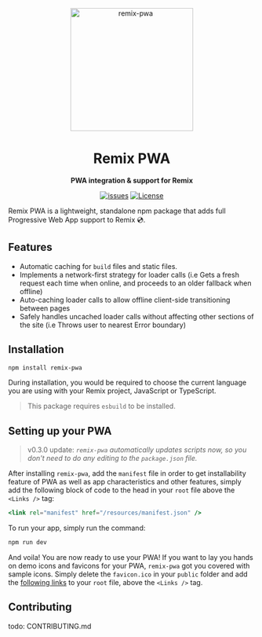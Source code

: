 <div align="center">

<img src="https://ucarecdn.com/ab502fed-46f6-4db0-866a-42d82b5d296d/UntitledDesign3.png" width="250" alt="remix-pwa"/>

# Remix PWA

**PWA integration & support for Remix**

[![issues](https://img.shields.io/github/issues/ShafSpecs/remix-pwa)](https://github.com/ShafSpecs/remix-pwa/issues)
[![License](https://img.shields.io/github/license/ShafSpecs/remix-pwa)](https://github.com/ShafSpecs/remix-pwa/blob/main/LICENSE.md)

</div>

Remix PWA is a lightweight, standalone npm package that adds full Progressive Web App support to Remix 💿.

## Features

- Automatic caching for `build` files and static files.
- Implements a network-first strategy for loader calls (i.e Gets a fresh request each time when online, and proceeds to an older fallback when offline)
- Auto-caching loader calls to allow offline client-side transitioning between pages
- Safely handles uncached loader calls without affecting other sections of the site (i.e Throws user to nearest Error boundary)

## Installation

```sh
npm install remix-pwa
```

During installation, you would be required to choose the current language you are using with your Remix project, JavaScript or TypeScript.

> This package requires `esbuild` to be installed.
## Setting up your PWA

> v0.3.0 update: *`remix-pwa` automatically updates scripts now, so you don't need to do any editing to the `package.json` file.*

After installing `remix-pwa`, add the `manifest` file in order to get installability feature of PWA as well as app characteristics and other features, simply add the following block of code to the head in your `root` file above the `<Links />` tag:
```jsx
<link rel="manifest" href="/resources/manifest.json" />
```

To run your app, simply run the command:
```sh
npm run dev
```

And voila! You are now ready to use your PWA! If you want to lay you hands on demo icons and favicons for your PWA, `remix-pwa` got you covered with sample icons. Simply delete the `favicon.ico`
in your `public` folder and add the [following links](https://github.com/ShafSpecs/remix-pwa/blob/main/examples/pwa-links.ts#L9) to your `root` file, above the `<Links />` tag.

## Contributing

todo: CONTRIBUTING.md
